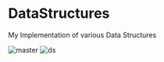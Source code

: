 # DataStructures
My Implementation of various Data Structures

![master](https://github.com/RahulKumarParihar/DataStructures/workflows/Java%20CI/badge.svg?branch=master)
![ds](https://github.com/RahulKumarParihar/DataStructures/workflows/Java%20CI/badge.svg?branch=ds)
